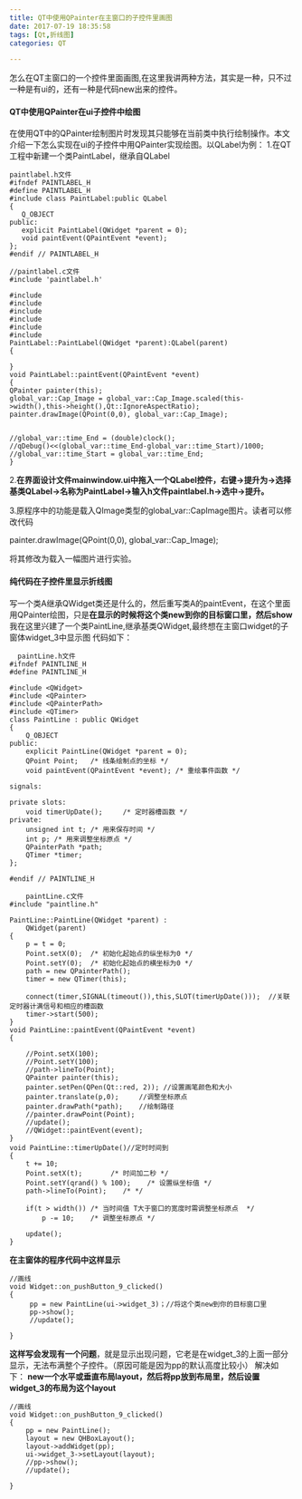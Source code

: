 ```yaml
---
title: QT中使用QPainter在主窗口的子控件里画图
date: 2017-07-19 18:35:58
tags: [Qt,折线图]
categories: QT

---
```

怎么在QT主窗口的一个控件里面画图,在这里我讲两种方法，其实是一种，只不过一种是有ui的，还有一种是代码new出来的控件。
#### QT中使用QPainter在ui子控件中绘图
在使用QT中的QPainter绘制图片时发现其只能够在当前类中执行绘制操作。本文介绍一下怎么实现在ui的子控件中用QPainter实现绘图。以QLabel为例：
1.在QT工程中新建一个类PaintLabel，继承自QLabel
```
paintlabel.h文件
#ifndef PAINTLABEL_H
#define PAINTLABEL_H
#include class PaintLabel:public QLabel
{
   Q_OBJECT
public: 
   explicit PaintLabel(QWidget *parent = 0);
   void paintEvent(QPaintEvent *event);
};
#endif // PAINTLABEL_H
```
```
//paintlabel.c文件
#include 'paintlabel.h'

#include 
#include 
#include 
#include 
#include 
#include 
PaintLabel::PaintLabel(QWidget *parent):QLabel(parent)
{

}
void PaintLabel::paintEvent(QPaintEvent *event)
{
QPainter painter(this);
global_var::Cap_Image = global_var::Cap_Image.scaled(this->width(),this->height(),Qt::IgnoreAspectRatio);
painter.drawImage(QPoint(0,0), global_var::Cap_Image);


//global_var::time_End = (double)clock();
//qDebug()<<(global_var::time_End-global_var::time_Start)/1000;
//global_var::time_Start = global_var::time_End;
}
```


2.**在界面设计文件mainwindow.ui中拖入一个QLabel控件，右键->提升为->选择基类QLabel->名称为PaintLabel->输入h文件paintlabel.h->选中->提升。**

3.原程序中的功能是载入QImage类型的global_var::CapImage图片。读者可以修改代码

painter.drawImage(QPoint(0,0), global_var::Cap_Image);

将其修改为载入一幅图片进行实验。
#### 纯代码在子控件里显示折线图
写一个类A继承QWidget类还是什么的，然后重写类A的paintEvent，在这个里面用QPainter绘图，只是**在显示的时候将这个类new到你的目标窗口里，然后show**
我在这里兴建了一个类PaintLine,继承基类QWidget,最终想在主窗口widget的子窗体widget_3中显示图
代码如下：
```
  paintLine.h文件
#ifndef PAINTLINE_H
#define PAINTLINE_H

#include <QWidget>
#include <QPainter>
#include <QPainterPath>
#include <QTimer>
class PaintLine : public QWidget
{
    Q_OBJECT
public:
    explicit PaintLine(QWidget *parent = 0);
    QPoint Point;   /* 线条绘制点的坐标 */
    void paintEvent(QPaintEvent *event); /* 重绘事件函数 */

signals:

private slots:
    void timerUpDate();     /* 定时器槽函数 */
private:
    unsigned int t; /* 用来保存时间 */
    int p; /* 用来调整坐标原点 */
    QPainterPath *path;
    QTimer *timer;
};

#endif // PAINTLINE_H

```
```
    paintLine.c文件
#include "paintline.h"

PaintLine::PaintLine(QWidget *parent) :
    QWidget(parent)
{
    p = t = 0;
    Point.setX(0);  /* 初始化起始点的纵坐标为0 */
    Point.setY(0);  /* 初始化起始点的横坐标为0 */
    path = new QPainterPath();
    timer = new QTimer(this);

    connect(timer,SIGNAL(timeout()),this,SLOT(timerUpDate()));  //关联定时器计满信号和相应的槽函数
    timer->start(500);
}
void PaintLine::paintEvent(QPaintEvent *event)
{

    //Point.setX(100);
    //Point.setY(100);
    //path->lineTo(Point);
    QPainter painter(this);
    painter.setPen(QPen(Qt::red, 2)); //设置画笔颜色和大小
    painter.translate(p,0);     //调整坐标原点
    painter.drawPath(*path);    //绘制路径
    //painter.drawPoint(Point);
    //update();
    //QWidget::paintEvent(event);
}
void PaintLine::timerUpDate()//定时时间到
{
    t += 10;
    Point.setX(t);       /* 时间加二秒 */
    Point.setY(qrand() % 100);    /* 设置纵坐标值 */
    path->lineTo(Point);    /* */

    if(t > width()) /* 当时间值 T大于窗口的宽度时需调整坐标原点  */
        p -= 10;    /* 调整坐标原点 */

    update();
}

```
**在主窗体的程序代码中这样显示**
```
//画线
void Widget::on_pushButton_9_clicked()
{
     pp = new PaintLine(ui->widget_3)；//将这个类new到你的目标窗口里
     pp->show();
     //update();

}

```
**这样写会发现有一个问题**，就是显示出现问题，它老是在widget_3的上面一部分显示，无法布满整个子控件。（原因可能是因为pp的默认高度比较小）
解决如下：
**new一个水平或垂直布局layout，然后将pp放到布局里，然后设置widget_3的布局为这个layout**

```
//画线
void Widget::on_pushButton_9_clicked()
{
    pp = new PaintLine();
    layout = new QHBoxLayout();
    layout->addWidget(pp);
    ui->widget_3->setLayout(layout);
    //pp->show();
    //update();

}
```